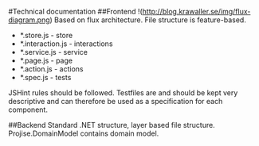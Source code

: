 #Technical documentation
##Frontend
!(http://blog.krawaller.se/img/flux-diagram.png)
Based on flux architecture. File structure is feature-based.
* *.store.js - store
* *.interaction.js - interactions
* *.service.js - service
* *.page.js - page
* *.action.js - actions
* *.spec.js - tests

JSHint rules should be followed. Testfiles are and should be kept very descriptive and can therefore be used as a specification for each component.

##Backend
Standard .NET structure, layer based file structure. Projise.DomainModel contains domain model.
